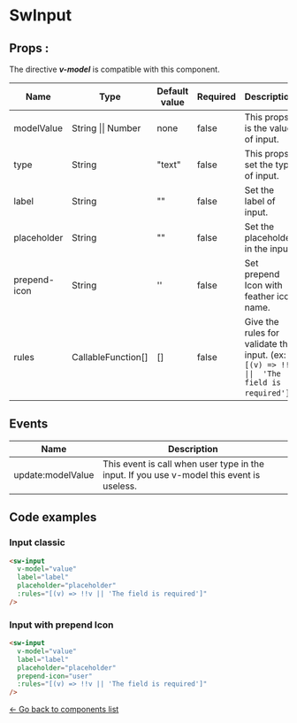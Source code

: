 # SwInput

## Props :

The directive ***v-model*** is compatible with this component.

Name | Type | Default value | Required | Description
--- | --- | --- | --- | ---
modelValue | String \|\| Number | none | false | This props is the value of input.
type | String | "text" | false | This props set the type of input.
label | String | "" | false | Set the label of input.
placeholder | String | "" | false | Set the placeholder in the input.
prepend-icon | String | '' | false | Set prepend Icon with feather icon name.
rules | CallableFunction[] | [] | false | Give the rules for validate the input. (ex: ```[(v) => !!v \|\|  'The field is required']```)

## Events

Name | Description
--- | ---
update:modelValue | This event is call when user type in the input. If you use v-model this event is useless. 

## Code examples

### Input classic
```html
<sw-input
  v-model="value"
  label="label"
  placeholder="placeholder"
  :rules="[(v) => !!v || 'The field is required']"
/>
```

### Input with prepend Icon
```html
<sw-input
  v-model="value"
  label="label"
  placeholder="placeholder"
  prepend-icon="user"
  :rules="[(v) => !!v || 'The field is required']"
/>
```
[<- Go back to components list](../library.md)